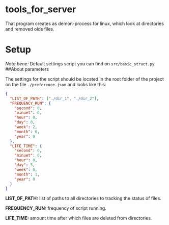 # tools_for_server
That program creates as demon-process for linux,
which look at directories and removed olds files.

# Setup
_Nota bene:_ Default settings script you can find on `src/basic_struct.py`
##About parameters

The settings for the script should be located in the root folder of the project
on the file `./preference.json` and looks like this:

```json
{
  "LIST_OF_PATH": ["./dir_1", "./dir_2"],
  "FREQUENCY_RUN": {
    "second": 0,
    "minuet": 0,
    "hour": 0,
    "day": 0,
    "week": 2,
    "month": 0,
    "year": 0
  },
  "LIFE_TIME": {
    "second": 0,
    "minuet": 0,
    "hour": 0,
    "day": 5,
    "week": 0,
    "month": 1,
    "year": 0
  }
}
```

**LIST_OF_PATH:** list of paths to all directories to tracking the status of files.

**FREQUENCY_RUN:** frequency of script running.

**LIFE_TIME:** amount time after which files are deleted from directories.

